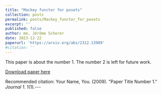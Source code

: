 ```yaml
---
title: "Mackey functor for posets"
collection: posts
permalink: posts/Mackey_functor_for_posets
excerpt: ''
published: false
author: me, Jérôme Scherer
date: 2023-12-22
paperurl: 'https://arxiv.org/abs/2312.13989'
#citation: ''
---
```


This paper is about the number 1. The number 2 is left for future work.

[Download paper here](http://academicpages.github.io/files/paper1.pdf)

Recommended citation: Your Name, You. (2009). "Paper Title Number 1." <i>Journal 1</i>. 1(1).---
